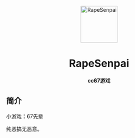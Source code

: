 <p align="center">
  <a href="https://xiaohuang257.github.io/RapeSenpai/index.html"><img src="https://github.com/Xiaohuang257/RapeSenpai/blob/main/static/image/ClickBefore.png?raw=true" width="100" height="100" alt="RapeSenpai"></a>
</p>
<div align="center">

# RapeSenpai
**cc67游戏**
</div>

## 简介
小游戏：67先辈

纯恶搞无恶意。
